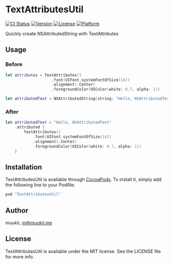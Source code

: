 # TextAttributesUtil

[![CI Status](http://img.shields.io/travis/muukii/TextAttributesUtil.svg?style=flat)](https://travis-ci.org/muukii/TextAttributesUtil)
[![Version](https://img.shields.io/cocoapods/v/TextAttributesUtil.svg?style=flat)](http://cocoapods.org/pods/TextAttributesUtil)
[![License](https://img.shields.io/cocoapods/l/TextAttributesUtil.svg?style=flat)](http://cocoapods.org/pods/TextAttributesUtil)
[![Platform](https://img.shields.io/cocoapods/p/TextAttributesUtil.svg?style=flat)](http://cocoapods.org/pods/TextAttributesUtil)

Quickly create NSAttributedString with TextAttributes

## Usage

### Before

```swift
let attributes = TextAttributes()
                    .font(UIFont.systemFontOfSize(14))
                    .alignment(.Center)
                    .foregroundColor(UIColor(white: 0.7, alpha: 1))

let attributedText = NSAttributedString(string: "Hello, NSAttributedText", attributes: attributes)
```

### After
```swift
let attributedText = "Hello, NSAttributedText"
    .attributed {
        TextAttributes()
            .font(UIFont.systemFontOfSize(14))
            .alignment(.Center)
            .foregroundColor(UIColor(white: 0.7, alpha: 1))
    }
```

## Installation

TextAttributesUtil is available through [CocoaPods](http://cocoapods.org). To install
it, simply add the following line to your Podfile:

```ruby
pod "TextAttributesUtil"
```

## Author

muukii, m@muukii.me

## License

TextAttributesUtil is available under the MIT license. See the LICENSE file for more info.
